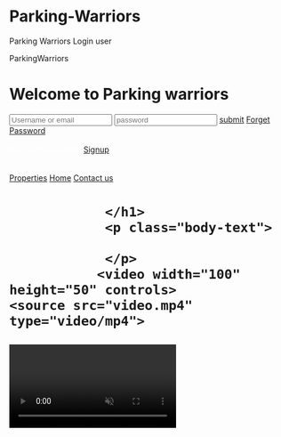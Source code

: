 # Parking-Warriors
Parking Warriors Login user
<!DOCTYPE html>
<html lang="en">
<head>
    <meta charset="UTF-8">
    <meta http-equiv="X-UA-Compatible" content="IE=edge">
    <meta name="viewport" content="width=device-width, initial-scale=1.0">
    <title>ParkingWarriors</title>
</head>
<body>
    <p>ParkingWarriors</p>
    <meta charset="utf-8">
    <title> Parkingwarriors</title>
    </head>
 
 <form class="box" action="index.html" method="post">
    <h1> Welcome to Parking warriors</h1>
    <input type="text" name="" placeholder="Username or email">
    <input type="password" name="" placeholder="password">
    <a class="sub" href="#">submit</a>
    <a href="forgetpassword.html">Forget Password</a>
    <br>
    <br>
    <span style="color: white;">New to this website</span>
    <a href="../Anurag sati(11903264) (roll.no - 9)/index.html">Signup</a>
    <br>
    <br>
    <br>
    <a href="../Sai Tharun Reddy (11903868) (roll.no - 12)/properties.html">Properties</a>
    <a href="../Aravind Tuniki (11903100) (roll no - 10)/sales.html">Home</a>
    <a href="../Sai Tharun Reddy (11903868) (roll.no - 12)/contact .html">Contact us</a>
    </form>
    
  <main class="main">
        <div class="signup-section">
            <div class="signup-box">
                <h1 class="main-heading">
                    
                </h1>
                <p class="body-text">
                    
                </p>
               <video width="100" height="50" controls>
    <source src="video.mp4" type="video/mp4">
                                           
</video>
                        <video class="video__container" autoplay muted loop>
                          

                            <source class="video__media" src="https://storage.coverr.co/videos/KP78n9EWQAje1fm6Xr02N6zm7V01xxNRNK?token=eyJhbGciOiJIUzI1NiIsInR5cCI6IkpXVCJ9.eyJhcHBJZCI6IjExNDMyN0NEOTRCMUFCMTFERTE3IiwiaWF0IjoxNTg4MDIwODIzfQ._d_wNMzyykNR9_7lkgCpidj0JI4vCGuxfDKyEEfStO0" type="video/mp4">
                        </video>
                    </div>
                    <style>
                        body {
                            margin: 0;
                            padding: 0;
                            font-family: sans-serif;
                            background-image: url("bg.jpg");
                            background-position: center;
                            background-repeat: no-repeat;
                            background-size: cover;
                            background-attachment: fixed;
                        }
                        
                        .box {
                            width: 300px;
                            padding: 40px;
                            position: absolute;
                            top: 100%;
                            left: 50%;
                            transform: translate(-50%, -50%);
                            background-color: #14191a;
                            text-align: center;
                            border-radius: 10px;
                        }
                        
                        .box h1 {
                            color: white;
                            text-transform: uppercase;
                            font-weight: 500;
                        }
                        
                        .box input[type="text"],
                        .box input[type="password"] {
                            border: 0;
                            background: none;
                            display: block;
                            margin: 20px auto;
                            text-align: center;
                            border: 2px solid #0eeb33;
                            font-size: small;
                            width: 240px;
                            height: 25px;
                            outline: none;
                            color: white;
                            border-radius: 24px;
                            transition: 0.25s;
                        }
                        
                        .box input[type="text"]:focus,
                        .box input[type="password"]:focus{
                            width: 100%;
                            border-color: #2ecc71;
                        }
                        
                        .sub{
                            text-decoration: none;
                            width: 40px;
                            display: block;
                            margin: 20px auto;
                            padding: 14px 40px;
                            color: white;
                            border-radius: 24px;
                            cursor: pointer;
                        }
                        
                        .sub:hover {
                            background: #2ecc71;
                        }
                    
                        a{
                            text-decoration: underline;
                            color: rgb(37, 79, 219);
                            padding: 10px;
                                          
</body>
</html>
